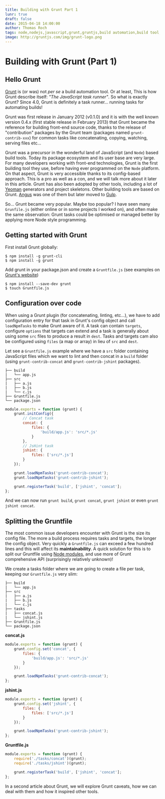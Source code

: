 ```yaml
---
title: Building with Grunt Part 1
lunr: true
draft: false
date: 2015-04-18 14:00:00
author: Thomas Roch
tags: node,nodejs,javascript,grunt,gruntjs,build automation,build tool,task runner
image: http://gruntjs.com/img/grunt-logo.png
---
```


# Building with Grunt (Part 1)

## Hello Grunt

[Grunt](http://www.gruntjs.com) is (or was) not _per se_ a build automation tool. Or at least, This is how Grunt describe itself: _"The JavaScript task runner"_.
So what is exactly Grunt? Since 4.0, Grunt is definitely a task runner... running tasks for automating builds!

Grunt was first release in January 2012 (v0.1.0) and it is with the well known version 0.4.x (first stable release in February 2013) that
Grunt became the reference for building front-end source code, thanks to the release of "contribution" packages by the Grunt team
(packages named `grunt-contrib-xxx`) for common tasks like concatenating, copying, watching, serving files etc...

Grunt was a precursor in the wonderful land of JavaScript (and `Node`) based build tools. Today its package ecosystem and its user base
are very large. For many developers working with front-end technologies, Grunt is the first building tool they use, before having ever programmed on
the `Node` platform. On that aspect, Grunt is very accessible thanks to its config-based approach. This is a pro as well as a con, and we will
talk more about it later in this article. Grunt has also been adopted by other tools, including a lot of [Yeoman](http://yeoman.io/) generators and
project skeletons. Other building tools are based on Grunt. [Angus](https://github.com/nickjanssen/angus) was one of them but later moved
to [Gulp](http://gulpjs.com/).

So... Grunt became very popular. Maybe too popular? I have seen many `Grunfile.js` (either online or in some projects I worked on),
and often make the same observation: Grunt tasks could be optimised or managed better by applying more Node style programming.


## Getting started with Grunt

First install Grunt globally:

    $ npm install -g grunt-cli
    $ npm install -g grunt

Add grunt in your package.json and create a `Gruntfile.js` (see examples on [Grunt's website](http://www.gruntjs.com))

    $ npm install --save-dev grunt
    $ touch Gruntfile.js

## Configuration over code

When using a Grunt plugin (for concatenating, linting, etc...), we have to add configuration entry for that task in Grunt's config object and call `loadNpmTasks`
to make Grunt aware of it. A task can contain `targets`, configure `options` that targets can extend and a task is generally about using some `src` files to produce a result in `dest`. Tasks and targets cam also be configured using `files` (a map or array) in lieu of `src` and `dest`.

Let see a `Gruntfile.js` example where we have a `src` folder containing JavaScript files which we want to lint and then concat in a `build` folder (using `grunt-contrib-concat` and `grunt-contrib-jshint` packages).

```
├── build
|   └── app.js
├── src
|   ├── a.js
|   ├── b.js
|   └── c.js
├── Gruntfile.js
└── package.json
```

```javascript
module.exports = function (grunt) {
    grunt.initConfig({
        // Concat task
        concat: {
            files: {
                'build/app.js': 'src/*.js'
            }
        },
        // JsHint task
        jshint: {
            files: ['src/*.js']
        }
    });

    grunt.loadNpmTasks('grunt-contrib-concat');
    grunt.loadNpmTasks('grunt-contrib-jshint');

    grunt.registerTask('build', ['jshint', 'concat'];
};
```

And we can now run `grunt build`, `grunt concat`, `grunt jshint` or even `grunt jshint concat`.


## Splitting the Gruntfile

The most common issue developers encounter with Grunt is the size its config file. The more a build process requires tasks and targets,
the longer the config object. Very quickly a `Gruntfile.js` can exceed a few hundred lines and this will affect its **maintainability**. A quick solution
for this is to split our Gruntfile using [Node modules](https://nodejs.org/api/modules.html), and use more of Grunt comprehensive API (surprisingly
relatively unknown)!

We create a tasks folder where we are going to create a file per task, keeping our `Gruntfile.js` very slim:

```
├── build
|   └── app.js
├── src
|   ├── a.js
|   ├── b.js
|   └── c.js
├── tasks
|   ├── concat.js
|   └── jshint.js
├── Gruntfile.js
└── package.json
```

**concat.js**

```javascript
module.exports = function (grunt) {
    grunt.config.set('concat', {
        files: {
            'build/app.js': 'src/*.js'
        }
    });

    grunt.loadNpmTasks('grunt-contrib-concat');
};
```

**jshint.js**

```javascript
module.exports = function (grunt) {
    grunt.config.set('jshint', {
        files: {
            files: ['src/*.js']
        }
    });

    grunt.loadNpmTasks('grunt-contrib-jshint');
};
```

**Gruntfile.js**

```javascript
module.exports = function (grunt) {
    require('./tasks/concat')(grunt);
    require('./tasks/jshint')(grunt);

    grunt.registerTask('build', ['jshint', 'concat'];
};
```

In a second article about Grunt, we will explore Grunt caveats, how we can deal with them and how it inspired other tools.
